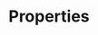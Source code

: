 ---
content-type: "api-structure"
key: "properties-object"

title: "Properties"
description: "A Properties object contains the properties necessary to complete a connection step. Returned within a source or destination object, these properties provide information about the configuration status of the connection."

object-attributes:
  - name: "name"
    type: "string"
    description: "The name of the property."

  - name: "required_to_be_fully_configured"
    type: "boolean"
    description: "If `true`, the property is required for complete configuration."

  - name: "provided"
    type: "boolean"
    description: "If `true`, the property has been provided."

  - name: "is_credential"
    type: "boolean"
    description: "If `true`, the property is a credential or otherwise sensitive data."

  - name: "system_provided"
    type: "boolean"
    description: "If `true`, the system provides this property."

  - name: "json_schema"
    type: "array"
    description: |
      An array containing:

      - `type` - The expected data type of the property's value. For example: `string`
      - `pattern` - The expected pattern of the property's value. For example: `^\\d+$`

      Data will only be returned for this field is `system_provided: false`.

examples:
  - code: |
      {
        "report_card":{  
            "type":"platform.hubspot",
            "current_step":2,
            "steps":[  
               {  
                  "type":"form",
                  "properties":[  
                     {  
                        "name":"image_version",
                        "is_required":true,
                        "provided":true,
                        "is_credential":false,
                        "system_provided":true,
                        "json_schema":null
                     },
                     {  
                        "name":"frequency_in_minutes",
                        "is_required":true,
                        "provided":true,
                        "is_credential":false,
                        "system_provided":false,
                        "json_schema":{  
                           "type":"string",
                           "pattern":"^\\d+$"
                        }
                     },
                     {  
                        "name":"start_date",
                        "is_required":true,
                        "provided":true,
                        "is_credential":false,
                        "system_provided":false,
                        "json_schema":{  
                           "type":"string",
                           "pattern":"^\\d{4}-\\d{2}-\\d{2}T00:00:00Z$"
                        }
                     }
                  ]
               }
            ]
         }
      }
---